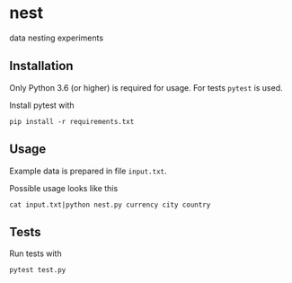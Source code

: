 # nest
data nesting experiments

## Installation

Only Python 3.6 (or higher) is required for usage. 
For tests `pytest` is used.

Install pytest with

```
pip install -r requirements.txt
```

## Usage

Example data is prepared in file `input.txt`. 

Possible usage looks like this 
```
cat input.txt|python nest.py currency city country
```

## Tests

Run tests with 
```
pytest test.py
```